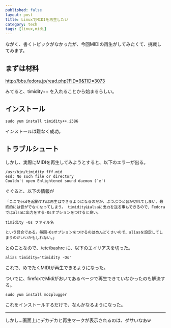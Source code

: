 ```yaml
---
published: false
layout: post
title: LinuxでMIDIを再生したい
category: tech
tags: [linux,midi]
---
```


ながく、書くトピックがなかったが、今回MIDIの再生がしてみたくて、挑戦してみます。

## まずは材料

http://bbs.fedora.jp/read.php?FID=9&TID=3073

みてると、timidity++ を入れることから始まるらしい。

## インストール

```
sudo yum install timidity++.i386

```

インストールは難なく成功。

## トラブルシュート

しかし、実際にMIDIを再生してみようとすると、以下のエラーが出る。

```
/usr/bin/timidity fff.mid
esd: No such file or directory
Couldn't open Enlightened sound daemon (`e')
```

ぐぐると、以下の情報が

```
「ここでesdを起動すれば再生はできるようになるのだが、ぶつぶつと音が切れてしまい、最終的には音がでなくなってしまう。 timidityはalsaに出力を送る事もできるので、Fedoraではalsaに出力をする-Osオプションをつけると良い。

timidity -Os ファイル名

という具合である。毎回-Osオプションをつけるのはめんどくさいので、aliasを設定してしまうのがいいかもしれない。」
```

とのことなので、/etc/bashrc に、以下のエイリアスを切った。

```
alias timidity='timidity -Os'
```

これで、めでたくMIDIが再生できるようになった。

ついでに、firefoxでMidiがおいてあるページで再生できていなかったのも解決する。

```
sudo yum install mozplugger
```

これをインストールするだけで、なんかなるようになった。

---

しかし…画面上にデカデカと再生マークが表示されるのは、ダサいなあw
